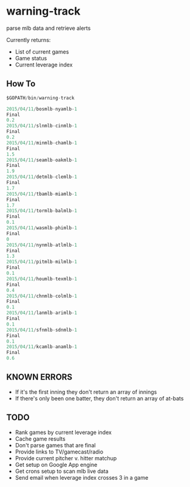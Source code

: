 # warning-track
parse mlb data and retrieve alerts

Currently returns:
* List of current games
* Game status
* Current leverage index

## How To
```go
$GOPATH/bin/warning-track

2015/04/11/bosmlb-nyamlb-1
Final
0.2
2015/04/11/slnmlb-cinmlb-1
Final
0.2
2015/04/11/minmlb-chamlb-1
Final
1.5
2015/04/11/seamlb-oakmlb-1
Final
1.9
2015/04/11/detmlb-clemlb-1
Final
1.7
2015/04/11/tbamlb-miamlb-1
Final
1.7
2015/04/11/tormlb-balmlb-1
Final
0.1
2015/04/11/wasmlb-phimlb-1
Final
0
2015/04/11/nynmlb-atlmlb-1
Final
1.3
2015/04/11/pitmlb-milmlb-1
Final
0.1
2015/04/11/houmlb-texmlb-1
Final
0.4
2015/04/11/chnmlb-colmlb-1
Final
0.1
2015/04/11/lanmlb-arimlb-1
Final
0.1
2015/04/11/sfnmlb-sdnmlb-1
Final
0.1
2015/04/11/kcamlb-anamlb-1
Final
0.6
```

## KNOWN ERRORS

* If it's the first inning they don't return an array of innings
* If there's only been one batter, they don't return an array of at-bats

## TODO

* Rank games by current leverage index
* Cache game results
* Don't parse games that are final
* Provide links to TV/gamecast/radio
* Provide current pitcher v. hitter matchup
* Get setup on Google App engine
* Get crons setup to scan mlb live data
* Send email when leverage index crosses 3 in a game
